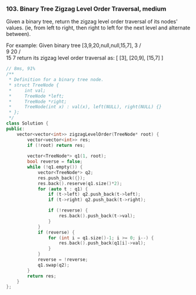 ### 103. Binary Tree Zigzag Level Order Traversal, medium
Given a binary tree, return the zigzag level order traversal of its nodes' values. (ie, from left to right, then right to left for the next level and alternate between).

For example:
Given binary tree [3,9,20,null,null,15,7],
    3
   / \
  9  20
    /  \
   15   7
return its zigzag level order traversal as:
[
  [3],
  [20,9],
  [15,7]
]
```c++
// 8ms, 91%
/**
 * Definition for a binary tree node.
 * struct TreeNode {
 *     int val;
 *     TreeNode *left;
 *     TreeNode *right;
 *     TreeNode(int x) : val(x), left(NULL), right(NULL) {}
 * };
 */
class Solution {
public:
    vector<vector<int>> zigzagLevelOrder(TreeNode* root) {
        vector<vector<int>> res;
        if (!root) return res;
        
        vector<TreeNode*> q1(1, root);
        bool reverse = false;
        while (!q1.empty()) {
            vector<TreeNode*> q2;
            res.push_back({});
            res.back().reserve(q1.size()*2);
            for (auto t : q1) {
                if (t->left) q2.push_back(t->left);
                if (t->right) q2.push_back(t->right);

                if (!reverse) {
                    res.back().push_back(t->val);
                }
            }
            if (reverse) {
                for (int i = q1.size()-1; i >= 0; i--) {
                    res.back().push_back(q1[i]->val);
                }
            }
            reverse = !reverse;
            q1.swap(q2);
        }
        return res;
    }
};
```